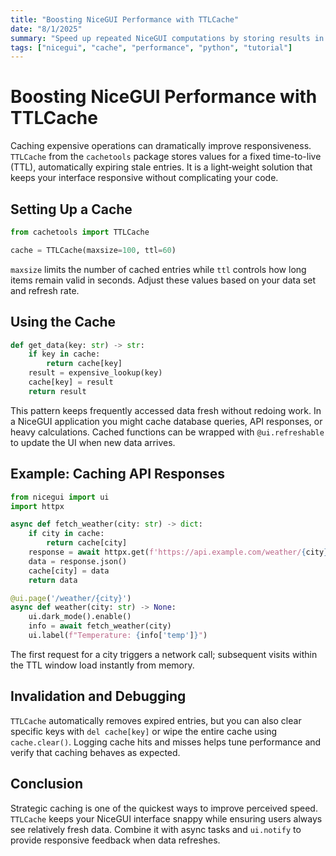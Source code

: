 ```yaml
---
title: "Boosting NiceGUI Performance with TTLCache"
date: "8/1/2025"
summary: "Speed up repeated NiceGUI computations by storing results in cachetools.TTLCache."
tags: ["nicegui", "cache", "performance", "python", "tutorial"]
---
```


# Boosting NiceGUI Performance with TTLCache

Caching expensive operations can dramatically improve responsiveness. `TTLCache` from the `cachetools` package stores values for a fixed time-to-live (TTL), automatically expiring stale entries. It is a light‑weight solution that keeps your interface responsive without complicating your code.

## Setting Up a Cache

```python
from cachetools import TTLCache

cache = TTLCache(maxsize=100, ttl=60)
```

`maxsize` limits the number of cached entries while `ttl` controls how long items remain valid in seconds. Adjust these values based on your data set and refresh rate.

## Using the Cache

```python
def get_data(key: str) -> str:
    if key in cache:
        return cache[key]
    result = expensive_lookup(key)
    cache[key] = result
    return result
```

This pattern keeps frequently accessed data fresh without redoing work. In a NiceGUI application you might cache database queries, API responses, or heavy calculations. Cached functions can be wrapped with `@ui.refreshable` to update the UI when new data arrives.

## Example: Caching API Responses

```python
from nicegui import ui
import httpx

async def fetch_weather(city: str) -> dict:
    if city in cache:
        return cache[city]
    response = await httpx.get(f'https://api.example.com/weather/{city}')
    data = response.json()
    cache[city] = data
    return data

@ui.page('/weather/{city}')
async def weather(city: str) -> None:
    ui.dark_mode().enable()
    info = await fetch_weather(city)
    ui.label(f"Temperature: {info['temp']}")
```

The first request for a city triggers a network call; subsequent visits within the TTL window load instantly from memory.

## Invalidation and Debugging

`TTLCache` automatically removes expired entries, but you can also clear specific keys with `del cache[key]` or wipe the entire cache using `cache.clear()`. Logging cache hits and misses helps tune performance and verify that caching behaves as expected.

## Conclusion

Strategic caching is one of the quickest ways to improve perceived speed. `TTLCache` keeps your NiceGUI interface snappy while ensuring users always see relatively fresh data. Combine it with async tasks and `ui.notify` to provide responsive feedback when data refreshes.
